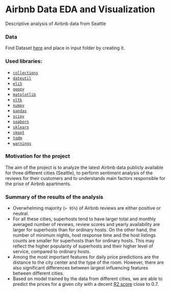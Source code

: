 # Airbnb Data EDA and Visualization

Descriptive analysis of Airbnb data from Seattle

### Data

Find Dataset [here](http://insideairbnb.com/get-the-data.html) and place in input folder by creating it.

### Used libraries:

* [`collections`](https://docs.python.org/3/library/collections.html)
* [`dateutil`](https://dateutil.readthedocs.io/en/stable/)
* [`eli5`](https://pypi.org/project/eli5/)
* [`geopy`](https://pypi.org/project/geopy/)
* [`matplotlib`](https://matplotlib.org/)
* [`nltk`](http://www.nltk.org/)
* [`numpy`](http://www.numpy.org/)
* [`pandas`](https://pandas.pydata.org/)
* [`scipy`](https://www.scipy.org/)
* [`seaborn`](https://seaborn.pydata.org/index.html)
* [`sklearn`](http://scikit-learn.org/stable/index.html)
* [`skopt`](https://scikit-optimize.github.io/)
* [`tqdm`](https://pypi.org/project/tqdm/)
* [`warnings`](https://docs.python.org/3/library/warnings.html)

### Motivation for the project
The aim of the project is to analyze the latest Airbnb data publicly available for three different cities (Seattle), to perform sentiment analysis of the reviews for their customers and to understands main factors responsible for the prise of Airbnb apartments.

### Summary of the results of the analysis

* Overwhelming majority (`> 95%`) of Airbnb reviews are either positive or neutral.
* For all these cities, superhosts tend to have larger total and monthly averaged number of reviews, review scores and yearly availability are larger for superhosts than for ordinary hosts. On the other hand, the number of minimum nights, host response time and the host listings counts are smaller for superhosts than for ordinary hosts. This may reflect the higher popularity of superhosts and their higher level of service, compared to ordinary hosts.
* Among the most important features for daily price predictions are the distance to the city center and the type of the room. However, there are also significant differences between largest influencing features between different cities.
* Based on model trained by the data from different cities, we are able to predict the prices for a given city with a decent [R2 score](http://scikit-learn.org/stable/modules/generated/sklearn.metrics.r2_score.html) close to 0.7.
